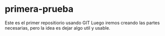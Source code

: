 # primera-prueba
Este es el primer repositiorio usando GIT
Luego iremos creando las partes necesarias, pero la idea es dejar algo util y usable.
